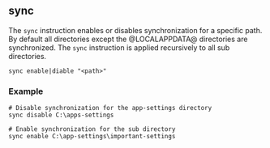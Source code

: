 ## sync

The `sync` instruction enables or disables synchronization for a specific path.
By default all directories except the @LOCALAPPDATA@ directories are synchronized.
The `sync` instruction is applied recursively to all sub directories.

```
sync enable|diable "<path>"
```

### Example
```
# Disable synchronization for the app-settings directory
sync disable C:\apps-settings

# Enable synchronization for the sub directory
sync enable C:\app-settings\important-settings
```
